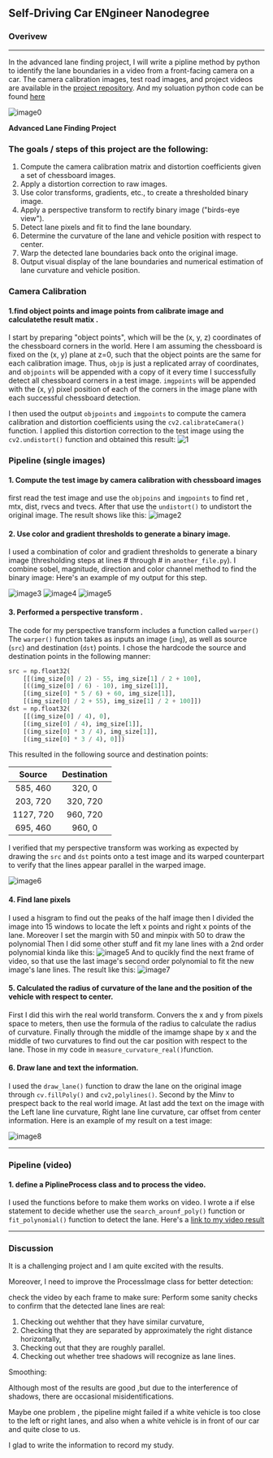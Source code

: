 ## Self-Driving Car ENgineer Nanodegree

### Overivew

---
In the advanced lane finding project, I will write a pipline method by python to identify the lane boundaries in a video from a front-facing camera on a car. The camera calibration images, test road images, and project videos are available in the [project repository](https://github.com/udacity/CarND-Advanced-Lane-Lines).
And my soluation python code can be found [here]()

![image0](./examples/example_output.jpg "Output")

**Advanced Lane Finding Project**

### The goals / steps of this project are the following:

1. Compute the camera calibration matrix and distortion coefficients given a set of chessboard images.
2. Apply a distortion correction to raw images.
3. Use color transforms, gradients, etc., to create a thresholded binary image.
4. Apply a perspective transform to rectify binary image ("birds-eye view").
5. Detect lane pixels and fit to find the lane boundary.
6. Determine the curvature of the lane and vehicle position with respect to center.
7. Warp the detected lane boundaries back onto the original image.
8. Output visual display of the lane boundaries and numerical estimation of lane curvature and vehicle position.




### Camera Calibration

#### 1.find object points and image points from calibrate image and calculatethe result matix .

I start by preparing "object points", which will be the (x, y, z) coordinates of the chessboard corners in the world. Here I am assuming the chessboard is fixed on the (x, y) plane at z=0, such that the object points are the same for each calibration image.  Thus, `objp` is just a replicated array of coordinates, and `objpoints` will be appended with a copy of it every time I successfully detect all chessboard corners in a test image.  `imgpoints` will be appended with the (x, y) pixel position of each of the corners in the image plane with each successful chessboard detection.  

I then used the output `objpoints` and `imgpoints` to compute the camera calibration and distortion coefficients using the `cv2.calibrateCamera()` function.  I applied this distortion correction to the test image using the `cv2.undistort()` function and obtained this result: 
![1](./output_images/calibrationimgcbc.jpg "calibration")

### Pipeline (single images)

#### 1. Compute the test image by camera calibration with chessboard images

first read the test image and use the  `objpoins` and `imgpoints` to find ret , mtx, dist, rvecs and tvecs. After that use the `undistort()` to undistort the original image. The result shows like this:
![image2](./output_images/undist.jpg "undist")

#### 2. Use color and gradient thresholds to generate a binary image.

I used a combination of color and gradient thresholds to generate a binary image (thresholding steps at lines # through # in `another_file.py`). 
I combine sobel, magnitude, direction and color channel method to find the binary image:
Here's an example of my output for this step.  

![image3](./output_images/mag_output.jpg "mag_output")
![image4](./output_images/dir_output.jpg "dir_output")
![image5](./output_images/combined_binary.jpg "combined_binary")

#### 3. Performed a perspective transform .

The code for my perspective transform includes a function called `warper()`  The `warper()` function takes as inputs an image (`img`), as well as source (`src`) and destination (`dst`) points.  I chose the hardcode the source and destination points in the following manner:

```python
src = np.float32(
    [[(img_size[0] / 2) - 55, img_size[1] / 2 + 100],
    [((img_size[0] / 6) - 10), img_size[1]],
    [(img_size[0] * 5 / 6) + 60, img_size[1]],
    [(img_size[0] / 2 + 55), img_size[1] / 2 + 100]])
dst = np.float32(
    [[(img_size[0] / 4), 0],
    [(img_size[0] / 4), img_size[1]],
    [(img_size[0] * 3 / 4), img_size[1]],
    [(img_size[0] * 3 / 4), 0]])
```

This resulted in the following source and destination points:

| Source        | Destination   | 
|:-------------:|:-------------:| 
| 585, 460      | 320, 0        | 
| 203, 720      | 320, 720      |
| 1127, 720     | 960, 720      |
| 695, 460      | 960, 0        |

I verified that my perspective transform was working as expected by drawing the `src` and `dst` points onto a test image and its warped counterpart to verify that the lines appear parallel in the warped image.

![image6](./output_images/warped.jpg "warped")

#### 4. Find lane pixels
I used a hisgram to find out the peaks of the half image then I divided the image into 15 windows to locate the left x points and right x points of the lane. Moreover  I set the margin with 50 and minpix with 50 to draw the polynomial
Then I did some other stuff and fit my lane lines with a 2nd order polynomial kinda like this:
![image5](./output_images/out_img.jpg, "out_img")
And to qucikly find the next frame of video, so that use the last image's second order polynomial to fit the new image's lane lines. The result like this:
![image7](./output_images/result.jpg "result")



#### 5. Calculated the radius of curvature of the lane and the position of the vehicle with respect to center.

First I did this wirh the real world transform. Convers the x and y from pixels space to meters, then use the formula of the radius to calculate the radius of curvature. Finally  through the middle of the imamge shape by x and the middle of two curvatures to find out the car position with respect to the lane. 
Those in my code in `measure_curvature_real()`function.

#### 6. Draw lane and text the information.

I used the `draw_lane()` function to draw the lane on the original image through `cv.fillPoly()` and `cv2,polylines()`. Second by the Minv to prespect back to the real world image. At last add the text on the image with the Left lane line curvature, Right lane line curvature, car offset from center information. Here is an example of my result on a test image:

![image8](./output_images/img_addtext.jpg "img_addtext")

---

### Pipeline (video)

#### 1. define a PiplineProcess class and to process the video.
I used the functions before to make them works on video. I wrote a if else statement to decide whether use the `search_arounf_poly()` function or `fit_polynomial()` function to detect the lane.
Here's a [link to my video result](./project_video_output.mp4)

---

### Discussion
It is  a  challenging project and I am quite excited with the results.

Moreover,  I need to improve the ProcessImage class for better detection:

check the video by each frame to make sure:
Perform some sanity checks to confirm that the detected lane lines are real:
1. Checking out wehther that they have similar curvature,
2. Checking that they are separated by approximately the right distance horizontally,
3. Checking out that they are roughly parallel.
4. Checking out whether tree shadows will recognize as lane lines.

Smoothing:

Although most of the results are good ,but due to the interference of shadows, there are occasional misidentifications. 


Maybe one problem , the pipeline might failed if a white vehicle is too close to the left or right lanes, and also when a white vehicle is in front of our car and quite close to us.

I glad to write the information to record my study.
  
